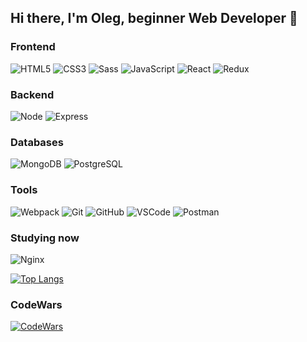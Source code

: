 ## Hi there, I'm Oleg, beginner Web Developer 👋

### Frontend

![HTML5](https://img.shields.io/badge/-HTML5-ff4500?style=flat&logo=html5&logoColor=white)
![CSS3](https://img.shields.io/badge/-CSS3-0000cd?style=flat&logo=CSS3&logoColor=white)
![Sass](https://img.shields.io/badge/-Sass-bf4080?style=flat&logo=Sass&logoColor=white)
![JavaScript](https://img.shields.io/badge/-JavaScript-ffff00?style=flat&logo=JavaScript&logoColor=ff4500)
![React](https://img.shields.io/badge/-ReactJS-0000cc?style=flat&logo=React&logoColor=white)
![Redux](https://img.shields.io/badge/-Redux-764abc?style=flat&logo=Redux)

### Backend

![Node](https://img.shields.io/badge/-NodeJS-008800?style=flat&logo=Node.js&logoColor=ffffff)
![Express](https://img.shields.io/badge/-ExpressJS-dddd00?style=flat&logo=Node.js&logoColor=ff4400)

### Databases

![MongoDB](https://img.shields.io/badge/-MongoDB-ffff00?style=flat&logo=MongoDB&logoColor=yellow)
![PostgreSQL](https://img.shields.io/badge/-PostgreSQL-0064a5?style=flat&logo=PostgreSQL&logoColor=ffffff)

### Tools

![Webpack](https://img.shields.io/badge/-Webpack-00ffff?style=flat&logo=Webpack&logoColor=blue)
![Git](https://img.shields.io/badge/-Git-ffffff?style=flat&logo=Git&logoColor=critical)
![GitHub](https://img.shields.io/badge/-GitHub-ffffff?style=flat&logo=GitHub&logoColor=black)
![VSCode](https://img.shields.io/badge/-VSCode-000080?style=flat&logo=Visual-studio-code&logoColor=blue)
![Postman](https://img.shields.io/badge/-Postman-303030?style=flat&logo=Postman&logoColor=ef5b25)

### Studying now

![Nginx](https://img.shields.io/badge/-Nginx-008800?style=flat&logo=Nginx&logoColor=ffffff)

[![Top Langs](https://github-readme-stats.vercel.app/api/top-langs/?username=levineye13&theme=tokyonight)](https://github.com/anuraghazra/github-readme-stats)

### CodeWars

[![CodeWars](https://www.codewars.com/users/Oleg%20Zharov/badges/large)](https://www.codewars.com/users/Oleg%20Zharov)

